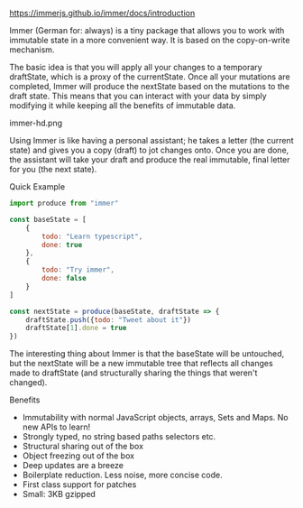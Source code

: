 https://immerjs.github.io/immer/docs/introduction

Immer (German for: always) is a tiny package that allows you to work with immutable state in a more convenient way. It is based on the copy-on-write mechanism.

The basic idea is that you will apply all your changes to a temporary draftState, which is a proxy of the currentState. Once all your mutations are completed, Immer will produce the nextState based on the mutations to the draft state. This means that you can interact with your data by simply modifying it while keeping all the benefits of immutable data.

immer-hd.png

Using Immer is like having a personal assistant; he takes a letter (the current state) and gives you a copy (draft) to jot changes onto. Once you are done, the assistant will take your draft and produce the real immutable, final letter for you (the next state).

Quick Example
```js
import produce from "immer"

const baseState = [
    {
        todo: "Learn typescript",
        done: true
    },
    {
        todo: "Try immer",
        done: false
    }
]

const nextState = produce(baseState, draftState => {
    draftState.push({todo: "Tweet about it"})
    draftState[1].done = true
})

```
The interesting thing about Immer is that the baseState will be untouched, but the nextState will be a new immutable tree that reflects all changes made to draftState (and structurally sharing the things that weren't changed).


Benefits
- Immutability with normal JavaScript objects, arrays, Sets and Maps. No new APIs to learn!
- Strongly typed, no string based paths selectors etc.
- Structural sharing out of the box
- Object freezing out of the box
- Deep updates are a breeze
- Boilerplate reduction. Less noise, more concise code.
- First class support for patches
- Small: 3KB gzipped
